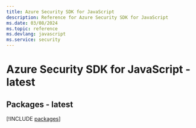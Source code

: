 ```yaml
---
title: Azure Security SDK for JavaScript
description: Reference for Azure Security SDK for JavaScript
ms.date: 03/08/2024
ms.topic: reference
ms.devlang: javascript
ms.service: security
---
```

# Azure Security SDK for JavaScript - latest
## Packages - latest
[!INCLUDE [packages](security-index.md)]